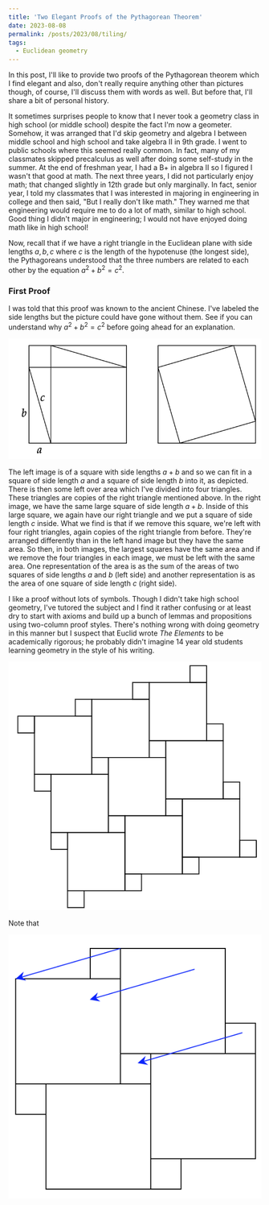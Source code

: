 ```yaml
---
title: 'Two Elegant Proofs of the Pythagorean Theorem'
date: 2023-08-08
permalink: /posts/2023/08/tiling/
tags:
  - Euclidean geometry
---
```


In this post, I'll like to provide two proofs of the Pythagorean theorem which I find elegant and also, don't really require anything other than pictures though, of course, I'll discuss them with words as well. But before that, I'll share a bit of personal history.

It sometimes surprises people to know that I never took a geometry class in high school (or middle school) despite the fact I'm now a geometer. Somehow, it was arranged that I'd skip geometry and algebra I between middle school and high school and take algebra II in 9th grade. I went to public schools where this seemed really common. In fact, many of my classmates skipped precalculus as well after doing some self-study in the summer. At the end of freshman year, I had a B+ in algebra II so I figured I wasn't that good at math. The next three years, I did not particularly enjoy math; that changed slightly in 12th grade but only marginally. In fact, senior year, I told my classmates that I was interested in majoring in engineering in college and then said, "But I really don't like math." They warned me that engineering would require me to do a lot of math, similar to high school. Good thing I didn't major in engineering; I would not have enjoyed doing math like in high school!

Now, recall that if we have a right triangle in the Euclidean plane with side lengths $a,b,c$ where $c$ is the length of the hypotenuse (the longest side), the Pythagoreans understood that the three numbers are related to each other by the equation $a^2 + b^2 = c^2$.

### First Proof

I was told that this proof was known to the ancient Chinese. I've labeled the side lengths but the picture could have gone without them. See if you can understand why $a^2+b^2=c^2$ before going ahead for an explanation.

![label](/files/proof1.png)

The left image is of a square with side lengths $a+b$ and so we can fit in a square of side length $a$ and a square of side length $b$ into it, as depicted. There is then some left over area which I've divided into four triangles. These triangles are copies of the right triangle mentioned above. In the right image, we have the same large square of side length $a+b$. Inside of this large square, we again have our right triangle and we put a square of side length $c$ inside. What we find is that if we remove this square, we're left with four right triangles, again copies of the right triangle from before. They're arranged differently than in the left hand image but they have the same area. So then, in both images, the largest squares have the same area and if we remove the four triangles in each image, we must be left with the same area. One representation of the area is as the sum of the areas of two squares of side lengths $a$ and $b$ (left side) and another representation is as the area of one square of side length $c$ (right side).



I like a proof without lots of symbols. Though I didn't take high school geometry, I've tutored the subject and I find it rather confusing or at least dry to start with axioms and build up a bunch of lemmas and propositions using two-column proof styles. There's nothing wrong with doing geometry in this manner but I suspect that Euclid wrote _The Elements_ to be academically rigorous; he probably didn't imagine 14 year old students learning geometry in the style of his writing.

![Tiling the plane](tile.png)

Note that

![Translations](translation.png)
